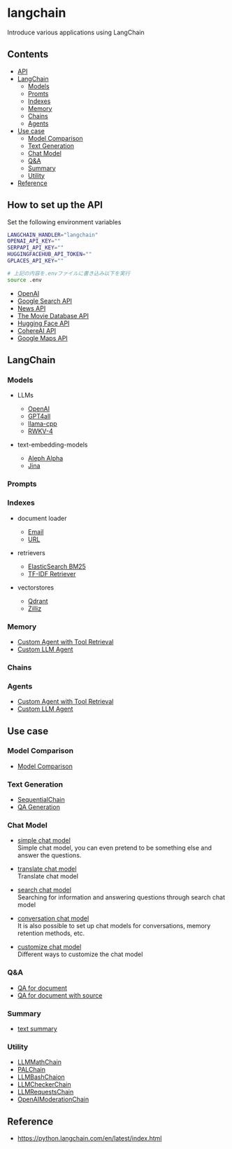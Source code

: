# langchain
Introduce various applications using LangChain

## Contents
* [API](#api)
* [LangChain](#langchain)
    * [Models](#models)
    * [Promts](#prompts)
    * [Indexes](#indexes)
    * [Memory](#memory)
    * [Chains](#chains)
    * [Agents](#agents)
* [Use case](#use-case)
    * [Model Comparison](#model-comparison)
    * [Text Generation](#text-generation)
    * [Chat Model](#chat-model)
    * [Q&A](#qa)
    * [Summary](#summary)
    * [Utility](#utility)
* [Reference](#reference) 



## How to set up the API
Set the following environment variables
```bash
LANGCHAIN_HANDLER="langchain"
OPENAI_API_KEY=""
SERPAPI_API_KEY=""
HUGGINGFACEHUB_API_TOKEN=""
GPLACES_API_KEY=""

# 上記の内容を.envファイルに書き込み以下を実行
source .env
```

* [OpenAI](https://platform.openai.com/account/api-keys)
* [Google Search API](https://serpapi.com/dashboard)
* [News API](https://newsapi.org/docs/get-started)
* [The Movie Database API](https://developers.themoviedb.org/3/getting-started/authentication)
* [Hugging Face API](https://huggingface.co/settings/tokens)
* [CohereAI API](https://dashboard.cohere.ai/api-keys)
* [Google Maps API](https://console.cloud.google.com/google/maps-apis)



## LangChain

### Models
* LLMs
    * [OpenAI](https://github.com/fuyu-quant/langchain/blob/main/models/LLMs/openai_models.ipynb)
    * [GPT4all](https://github.com/fuyu-quant/langchain/blob/main/models/LLMs/GPT4all.ipynb)
    * [llama-cpp](https://github.com/fuyu-quant/langchain/blob/main/models/LLMs/llama-cpp.ipynb)
    * [RWKV-4](https://github.com/fuyu-quant/langchain/blob/main/models/LLMs/RWKV.ipynb)

* text-embedding-models
    * [Aleph Alpha](https://github.com/fuyu-quant/langchain/blob/main/models/text-embedding-models/aleph_alpha.ipynb)
    * [Jina](https://github.com/fuyu-quant/langchain/blob/main/models/text-embedding-models/jina.ipynb)


### Prompts

### Indexes
* document loader
    * [Email](https://github.com/fuyu-quant/langchain/blob/main/indexes/documetn_loaders/email.ipynb)
    * [URL](https://github.com/fuyu-quant/langchain/blob/main/indexes/documetn_loaders/url.ipynb)

* retrievers
    * [ElasticSearch BM25](https://github.com/fuyu-quant/langchain/blob/main/indexes/retrievers/ElasticSearch-BM25.ipynb)
    * [TF-IDF Retriever](https://github.com/fuyu-quant/langchain/blob/main/indexes/retrievers/tf-idf_retriever.ipynb)

* vectorstores
    * [Qdrant](https://github.com/fuyu-quant/langchain/blob/main/indexes/vectorstores/qdrant.ipynb)
    * [Zilliz](https://github.com/fuyu-quant/langchain/blob/main/indexes/vectorstores/zilliz.ipynb)

### Memory
* [Custom Agent with Tool Retrieval](https://github.com/fuyu-quant/langchain/blob/main/Agents/custom_agent_with_tool_retrieval.ipynb)
* [Custom LLM Agent](https://github.com/fuyu-quant/langchain/blob/main/Agents/custom_llm_agent.ipynb)

### Chains

### Agents
* [Custom Agent with Tool Retrieval](https://github.com/fuyu-quant/langchain/blob/main/Agents/custom_agent_with_tool_retrieval.ipynb)
* [Custom LLM Agent](https://github.com/fuyu-quant/langchain/blob/main/Agents/custom_llm_agent.ipynb)


## Use case

### Model Comparison
* [Model Comparison](https://github.com/fuyu-quant/langchain/blob/main/examples/model_comparison.ipynb)

### Text Generation
* [SequentialChain](https://github.com/fuyu-quant/langchain/blob/main/examples/SequentialChain.ipynb)
* [QA Generation](https://github.com/fuyu-quant/langchain/blob/main/examples/QA_generation.ipynb)


### Chat Model
* [simple chat model](https://github.com/fuyu-quant/langchain/blob/main/examples/simple_chat_model.ipynb)  
Simple chat model, you can even pretend to be something else and answer the questions.

* [translate chat model](https://github.com/fuyu-quant/langchain/blob/main/examples/translate_chat_model.ipynb)  
Translate chat model

* [search chat model](https://github.com/fuyu-quant/langchain/blob/main/examples/search_chat_model.ipynb)  
Searching for information and answering questions through search chat model

* [conversation chat model](https://github.com/fuyu-quant/langchain/blob/main/examples/conversation_chat_model.ipynb)  
It is also possible to set up chat models for conversations, memory retention methods, etc.

* [customize chat model](https://github.com/fuyu-quant/langchain/blob/main/examples/customize_chat_model.ipynb)  
Different ways to customize the chat model


### Q&A
* [QA for document](https://github.com/fuyu-quant/langchain/blob/main/examples/QA_for_document.ipynb)
* [QA for document with source](https://github.com/fuyu-quant/langchain/blob/main/examples/QA_for_document_with_source.ipynb)



### Summary
* [text summary](https://github.com/fuyu-quant/langchain/blob/main/examples/text_summary.ipynb)



### Utility
* [LLMMathChain](https://github.com/fuyu-quant/langchain/blob/main/examples/LLMMathChain.ipynb)
* [PALChain](https://github.com/fuyu-quant/langchain/blob/main/examples/PALChain.ipynb)
* [LLMBashChaion](https://github.com/fuyu-quant/langchain/blob/main/examples/LLMBashChain.ipynb)
* [LLMCheckerChain](https://github.com/fuyu-quant/langchain/blob/main/examples/LLMCheckerChain.ipynb)
* [LLMRequestsChain](https://github.com/fuyu-quant/langchain/blob/main/examples/LLMRequestsChain.ipynb)
* [OpenAIModerationChain](https://github.com/fuyu-quant/langchain/blob/main/examples/OpenAIModerationChain.ipynb)


## Reference
* https://python.langchain.com/en/latest/index.html
